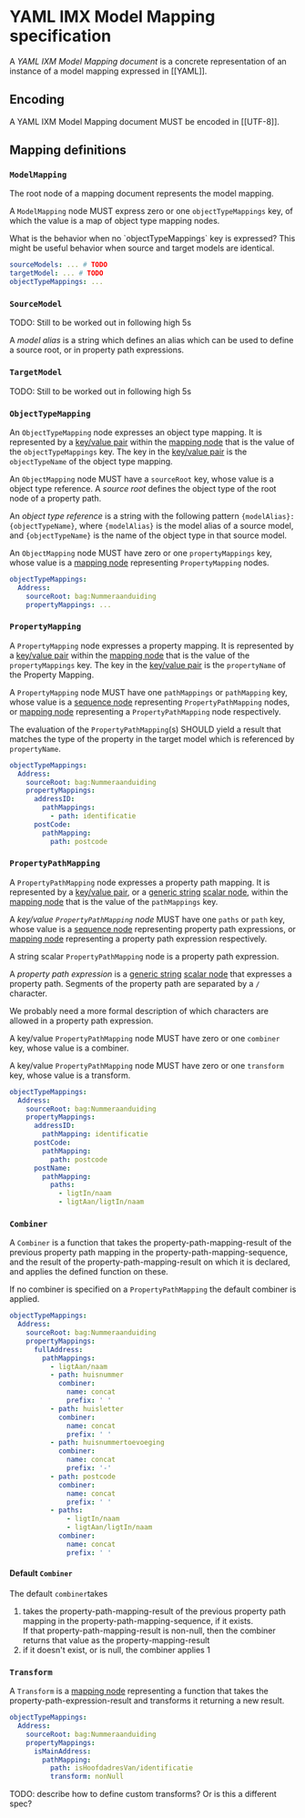 # YAML IMX Model Mapping specification

A <dfn>YAML IXM Model Mapping document</dfn> is a concrete representation of an instance of a <a>model mapping</a> expressed in [[YAML]].

## Encoding

A <a>YAML IXM Model Mapping document</a> MUST be encoded in [[UTF-8]].

## Mapping definitions

### `ModelMapping`
The root node of a mapping document represents the <a>model mapping</a>.

A `ModelMapping` node MUST express zero or one `objectTypeMappings` key, of which the value is a map of <a>object type mapping</a> nodes.

<aside class="issue">
What is the behavior when no `objectTypeMappings` key is expressed? This might be useful behavior when source and target models are identical.
</aside>

<aside class="example" title="model mapping root node">

  ```yaml
  sourceModels: ... # TODO
  targetModel: ... # TODO
  objectTypeMappings: ...
  ```
</aside>

### `SourceModel`

<aside class="issue">TODO: Still to be worked out in following high 5s</aside>

A <dfn>model alias</dfn> is a string which defines an alias which can be used to define a <a>source root</a>, or in <a>property path expressions</a>.

### `TargetModel`

<aside class="issue">TODO: Still to be worked out in following high 5s</aside>

### `ObjectTypeMapping`

An `ObjectTypeMapping` node expresses an <a>object type mapping</a>. It is represented by a [key/value pair](https://yaml.org/spec/1.2.2/#mapping) within the [mapping node](https://yaml.org/spec/1.2.2/#mapping) that is the value of the `objectTypeMappings` key. The key in the [key/value pair](https://yaml.org/spec/1.2.2/#mapping) is the `objectTypeName` of the <a>object type mapping</a>.

An `ObjectMapping` node MUST have a `sourceRoot` key, whose value is a <a>object type reference</a>. A <dfn>source root</dfn> defines the object type of the root node of a <a>property path</a>.

An <dfn>object type reference</dfn> is a string with the following pattern `{modelAlias}:{objectTypeName}`, where `{modelAlias}` is the <a>model alias</a> of a source model, and `{objectTypeName}` is the name of the <a>object type</a> in that source model.

An `ObjectMapping` node MUST have zero or one `propertyMappings` key, whose value is a [mapping node](https://yaml.org/spec/1.2.2/#mapping) representing `PropertyMapping` nodes.

<aside class="example" title="object type mapping">

  ```yaml
  objectTypeMappings:
    Address:
      sourceRoot: bag:Nummeraanduiding
      propertyMappings: ...
  ```
</aside>

### `PropertyMapping`

A `PropertyMapping` node expresses a <a>property mapping</a>. It is represented by a [key/value pair](https://yaml.org/spec/1.2.2/#mapping) within the [mapping node](https://yaml.org/spec/1.2.2/#mapping) that is the value of the `propertyMappings` key. The key in the [key/value pair](https://yaml.org/spec/1.2.2/#mapping) is the `propertyName` of the <a>Property Mapping</a>.

A `PropertyMapping` node MUST have one `pathMappings` or `pathMapping` key, whose value is a [sequence node](https://yaml.org/spec/1.2.2/#sequence) representing `PropertyPathMapping` nodes, or [mapping node](https://yaml.org/spec/1.2.2/#mapping) representing a `PropertyPathMapping` node respectively.

The evaluation of the `PropertyPathMapping`(s) SHOULD yield a result that matches the type of the <a>property</a> in the target model which is referenced by `propertyName`.

<aside class="example" title="property mapping">

  ```yaml
  objectTypeMappings:
    Address:
      sourceRoot: bag:Nummeraanduiding
      propertyMappings:
        addressID:
          pathMappings:
            - path: identificatie
        postCode:
          pathMapping:
            path: postcode
  ```
</aside>

### `PropertyPathMapping`

A `PropertyPathMapping` node expresses a <a>property path mapping</a>. It is represented by a [key/value pair](https://yaml.org/spec/1.2.2/#mapping), or a [generic string](https://yaml.org/spec/1.2.2/#10113-generic-string) [scalar node](https://yaml.org/spec/1.2.2/#scalar), within the [mapping node](https://yaml.org/spec/1.2.2/#mapping) that is the value of the `pathMappings` key.

A <dfn>key/value `PropertyPathMapping` node</dfn> MUST have one `paths` or `path` key, whose value is a [sequence node](https://yaml.org/spec/1.2.2/#sequence) representing <a>property path expressions</a>, or [mapping node](https://yaml.org/spec/1.2.2/#mapping) representing a <a>property path expression</a> respectively.
 
A string scalar `PropertyPathMapping` node is a <a>property path expression</a>.

A <dfn data-lt="property path expressions">property path expression</dfn> is a [generic string](https://yaml.org/spec/1.2.2/#10113-generic-string) [scalar node](https://yaml.org/spec/1.2.2/#scalar) that expresses a <a>property path</a>. <a>Segments</a> of the <a>property path</a> are separated by a `/` character.

<aside class="issue">
We probably need a more formal description of which characters are allowed in a <a>property path expression</a>.
</aside>

A <a>key/value `PropertyPathMapping` node</a> MUST have zero or one `combiner` key, whose value is a <a>combiner</a>.


A <a>key/value `PropertyPathMapping` node</a> MUST have zero or one `transform` key, whose value is a <a>transform</a>.

<aside class="example" title="property path mapping">

  ```yaml
  objectTypeMappings:
    Address:
      sourceRoot: bag:Nummeraanduiding
      propertyMappings:
        addressID:
          pathMapping: identificatie
        postCode:
          pathMapping:
            path: postcode
        postName:
          pathMapping:
            paths:
              - ligtIn/naam
              - ligtAan/ligtIn/naam
  ```
</aside>

### `Combiner`

A `Combiner` is a function that takes the <a>property-path-mapping-result</a> of the previous <a>property path mapping</a> in the <a>property-path-mapping-sequence</a>, and the result of the <a>property-path-mapping-result</a> on which it is declared, and applies the defined function on these.

If no combiner is specified on a <a>`PropertyPathMapping`</a> the <a>default combiner</a> is applied.

<aside class="example" title="combiner">

  ```yaml
  objectTypeMappings:
    Address:
      sourceRoot: bag:Nummeraanduiding
      propertyMappings:
        fullAddress:
          pathMappings:
            - ligtAan/naam
            - path: huisnummer
              combiner:
                name: concat
                prefix: ' '
            - path: huisletter
              combiner:
                name: concat
                prefix: ' '
            - path: huisnummertoevoeging
              combiner:
                name: concat
                prefix: '-'
            - path: postcode
              combiner:
                name: concat
                prefix: ' '
            - paths:
                - ligtIn/naam
                - ligtAan/ligtIn/naam
              combiner:
                name: concat
                prefix: ' '
  ```
</aside>

#### Default `Combiner`

The default `combiner`takes
  1. takes the <a>property-path-mapping-result</a> of the previous <a>property path mapping</a> in the <a>property-path-mapping-sequence</a>, if it exists.<br> 
  If that <a>property-path-mapping-result</a> is non-null, then the combiner returns that value as the <a>property-mapping-result</a>
  2. if it doesn't exist, or is null, the combiner applies 1

### `Transform`

A `Transform` is a [mapping node](https://yaml.org/spec/1.2.2/#mapping) representing a function that takes the <a>property-path-expression-result</a> and transforms it returning a new result.


<aside class="example" title="transform">

  ```yaml
  objectTypeMappings:
    Address:
      sourceRoot: bag:Nummeraanduiding
      propertyMappings:
        isMainAddress:
          pathMapping:
            path: isHoofdadresVan/identificatie
            transform: nonNull
  ```
</aside>

<aside class="issue">
TODO: describe how to define custom transforms? Or is this a different spec?
</aside>
